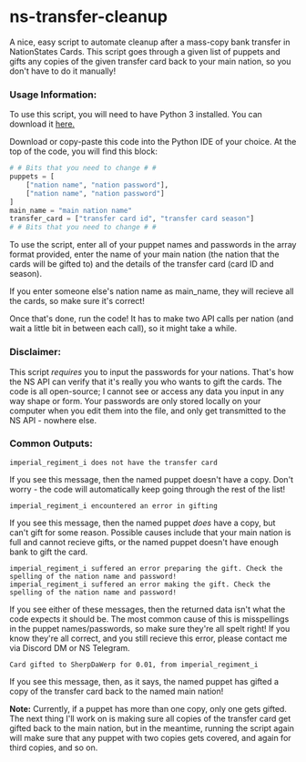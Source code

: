 # ns-transfer-cleanup
A nice, easy script to automate cleanup after a mass-copy bank transfer in NationStates Cards. This script goes through a given list of puppets and gifts any copies of the given transfer card back to your main nation, so you don't have to do it manually!

### Usage Information:
To use this script, you will need to have Python 3 installed. You can download it [here.](https://www.python.org/downloads/)

Download or copy-paste this code into the Python IDE of your choice.
At the top of the code, you will find this block:
```python
# # Bits that you need to change # #
puppets = [
    ["nation name", "nation password"],
    ["nation name", "nation password"]
]
main_name = "main nation name"
transfer_card = ["transfer card id", "transfer card season"]
# # Bits that you need to change # #
```
To use the script, enter all of your puppet names and passwords in the array format provided, enter the name of your main nation (the nation that the cards will be gifted to) and the details of the transfer card (card ID and season).

If you enter someone else's nation name as main_name, they will recieve all the cards, so make sure it's correct!

Once that's done, run the code! It has to make two API calls per nation (and wait a little bit in between each call), so it might take a while. 
### Disclaimer:
This script *requires* you to input the passwords for your nations. That's how the NS API can verify that it's really you who wants to gift the cards. The code is all open-source; I cannot see or access any data you input in any way shape or form. Your passwords are only stored locally on your computer when you edit them into the file, and only get transmitted to the NS API - nowhere else.
### Common Outputs:
```
imperial_regiment_i does not have the transfer card
```
If you see this message, then the named puppet doesn't have a copy. Don't worry - the code will automatically keep going through the rest of the list!
```
imperial_regiment_i encountered an error in gifting
```
If you see this message, then the named puppet *does* have a copy, but can't gift for some reason. Possible causes include that your main nation is full and cannot recieve gifts, or the named puppet doesn't have enough bank to gift the card.
```
imperial_regiment_i suffered an error preparing the gift. Check the spelling of the nation name and password!
imperial_regiment_i suffered an error making the gift. Check the spelling of the nation name and password!
```
If you see either of these messages, then the returned data isn't what the code expects it should be. The most common cause of this is misspellings in the puppet names/passwords, so make sure they're all spelt right! If you know they're all correct, and you still recieve this error, please contact me via Discord DM or NS Telegram.
```
Card gifted to SherpDaWerp for 0.01, from imperial_regiment_i
```
If you see this message, then, as it says, the named puppet has gifted a copy of the transfer card back to the named main nation!

**Note:**
Currently, if a puppet has more than one copy, only one gets gifted. The next thing I'll work on is making sure all copies of the transfer card get gifted back to the main nation, but in the meantime, running the script again will make sure that any puppet with two copies gets covered, and again for third copies, and so on.
